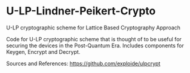 # U-LP-Lindner-Peikert-Crypto
U-LP cryptographic scheme for Lattice Based Cryptography Approach 

Code for U-LP cryptographic scheme that is thought of to be useful for securing the devices in the Post-Quantum Era. Includes components
for Keygen, Encrypt and Decrypt.

Sources and References: https://github.com/exploide/ulpcrypt
